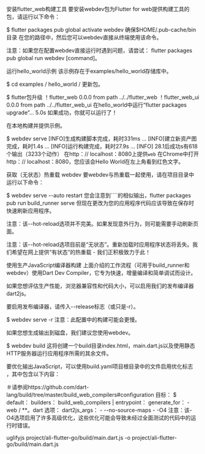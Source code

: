 安装flutter_web构建工具
要安装webdev包为Flutter for web提供构建工具的 包，请运行以下命令：

$ flutter packages pub global activate webdev
确保$HOME/.pub-cache/bin目录 在您的路径中，然后您可以webdev直接从终端使用该命令。

注意：如果您在配置webdev直接运行时遇到问题，请尝试：
flutter packages pub global run webdev [command]。

运行hello_world示例
该示例存在于examples/hello_world存储库中。

$ cd examples / hello_world /
更新包。

$ flutter包升级
！flutter_web 0.0.0 from path ../../flutter_web 
！flutter_web_ui 0.0.0 from path ../../flutter_web_ui 
在hello_world中运行“flutter packages upgrade”... 5.0s
如果成功，你就可以运行了！

在本地构建并提供示例。

$ webdev serve 
[INFO]生成构建脚本完成，耗时331ms 
... 
[INFO]建立新资产图完成，耗时1.4s 
... 
[INFO]运行构建完成，耗时27.9s 
... 
[INFO] 28.1后成功s有618个输出（3233个动作）
在http：// localhost：8080上提供`web`
在Chrome中打开http：// localhost：8080，您应该会Hello World在左上角看到红色文字。

获取（无状态）热重载 webdev
要webdev与热重载一起使用，请在项目目录中运行以下命令：

$ webdev serve --auto restart
您会注意到````的相似输出，flutter packages pub run build_runner serve 但现在更改为您的应用程序代码应该导致在保存时快速刷新应用程序。

注意：该--hot-reload选项并不完美。如果发现意外行为，则可能需要手动刷新页面。

注意：该--hot-reload选项目前是“无状态”。重新加载时应用程序状态将丢失。我们希望在网上提供“有状态”的热重载 - 我们正积极致力于此！

使用生产JavaScript编译器构建
上面介绍的工作流程（可用于build_runner和webdev）使用Dart Dev Compiler，它专为快速，增量编译和简单调试而设计。

如果您想评估生产性能，浏览器兼容性和代码大小，可以启用我们的发布编译器 dart2js。

要启用发布编译器，请传入--release标志（或只是-r）。

$ webdev serve -r
注意：此配置中的构建可能会更慢。

如果您想生成输出到磁盘，我们建议您使用webdev。

$ webdev build
这将创建一个build目录index.html，main.dart.js以及使用静态HTTP服务器运行应用程序所需的其余文件。

要优化输出JavaScript，可以使用build.yaml项目根目录中的文件启用优化标志 ，其中包含以下内容：

＃请参阅https://github.com/dart-lang/build/tree/master/build_web_compilers#configuration 
目标：
   $ default：
     builders：
       build_web_compilers | entrypoint：
         generate_for：
        - web / **。dart 
        选项：
           dart2js_args：
            - --no-source-maps 
            - -O4
注意：该-O4选项启用了许多高级优化，这些优化可能会导致未经过全面测试的代码中的运行时错误。

uglifyjs project/ali-flutter-go/build/main.dart.js -o project/ali-flutter-go/build/main.dart.js